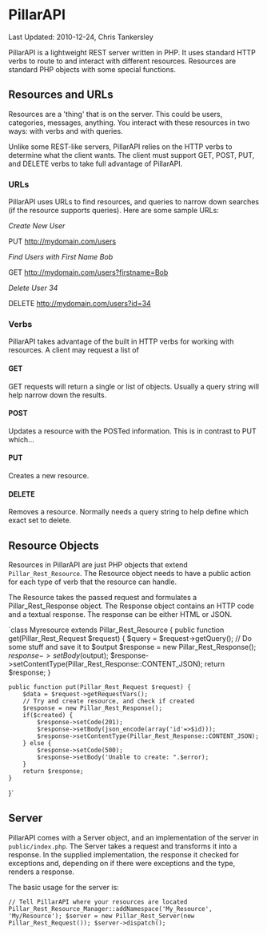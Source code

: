 # PillarAPI

Last Updated: 2010-12-24, Chris Tankersley

PillarAPI is a lightweight REST server written in PHP. It uses standard HTTP
verbs to route to and interact with different resources. Resources are standard
PHP objects with some special functions.

## Resources and URLs

Resources are a 'thing' that is on the server. This could be users, categories,
messages, anything. You interact with these resources in two ways: with verbs
and with queries.

Unlike some REST-like servers, PillarAPI relies on the HTTP verbs to determine
what the client wants. The client must support GET, POST, PUT, and DELETE verbs
to take full advantage of PillarAPI.

### URLs

PillarAPI uses URLs to find resources, and queries to narrow down searches (if
the resource supports queries). Here are some sample URLs:

*Create New User*

PUT http://mydomain.com/users

*Find Users with First Name Bob*

GET http://mydomain.com/users?firstname=Bob

*Delete User 34*

DELETE http://mydomain.com/users?id=34

### Verbs

PillarAPI takes advantage of the built in HTTP verbs for working with resources.
A client may request a list of

#### GET

GET requests will return a single or list of objects. Usually a query string
will help narrow down the results.

#### POST

Updates a resource with the POSTed information. This is in contrast to PUT which...

#### PUT

Creates a new resource.

#### DELETE

Removes a resource. Normally needs a query string to help define which exact
set to delete.

## Resource Objects

Resources in PillarAPI are just PHP objects that extend `Pillar_Rest_Resource`.
The Resource object needs to have a public action for each type of verb that
the resource can handle.

The Resource takes the passed request and formulates a Pillar_Rest_Response
object. The Response object contains an HTTP code and a textual response. The
response can be either HTML or JSON.

`class Myresource extends Pillar_Rest_Resource {
    public function get(Pillar_Rest_Request $request) {
        $query = $request->getQuery();
        // Do some stuff and save it to $output
        $response = new Pillar_Rest_Response();
        $response->setBody($output);
        $response->setContentType(Pillar_Rest_Response::CONTENT_JSON);
        return $response;
    }

    public function put(Pillar_Rest_Request $request) {
        $data = $request->getRequestVars();
        // Try and create resource, and check if created
        $response = new Pillar_Rest_Response();
        if($created) {
            $response->setCode(201);
            $response->setBody(json_encode(array('id'=>$id)));
            $response->setContentType(Pillar_Rest_Response::CONTENT_JSON);
        } else {
            $response->setCode(500);
            $response->setBody('Unable to create: ".$error);
        }
        return $response;
    }
}`

## Server

PillarAPI comes with a Server object, and an implementation of the server in
`public/index.php`. The Server takes a request and transforms it into a response.
In the supplied implementation, the response it checked for exceptions and,
depending on if there were exceptions and the type, renders a response.

The basic usage for the server is:

`// Tell PillarAPI where your resources are located
Pillar_Rest_Resource_Manager::addNamespace('My_Resource', 'My/Resource');
$server = new Pillar_Rest_Server(new Pillar_Rest_Request());
$server->dispatch();`